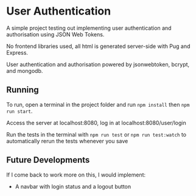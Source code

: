 # User Authentication

A simple project testing out implementing user authentication and authorisation using JSON Web Tokens.

No frontend libraries used, all html is generated server-side with Pug and Express.

User authentication and authorisation powered by jsonwebtoken, bcrypt, and mongodb.

## Running

To run, open a terminal in the project folder and run `npm install` then `npm run start`.

Access the server at localhost:8080, log in at localhost:8080/user/login

Run the tests in the terminal with `npm run test` or `npm run test:watch` to automatically rerun the tests whenever you save

## Future Developments

If I come back to work more on this, I would implement:

-   A navbar with login status and a logout button
